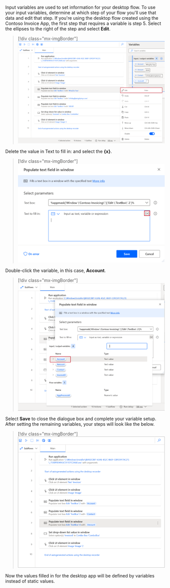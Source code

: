 Input variables are used to set information for your desktop flow. To use your input variables, determine at which step of your flow you'll use that data and edit that step. If you're using the desktop flow created using the Contoso Invoice App, the first step that requires a variable is step 5. Select the ellipses to the right of the step and select **Edit**.

> [!div class="mx-imgBorder"]
> [![Screenshot of step five with the ellipsis button selected and the Edit option highlighted.](../media/13-edit-step.png)](../media/13-edit-step.png#lightbox)

Delete the value in Text to fill in: and select the **{x}**.

> [!div class="mx-imgBorder"]
> [![Screenshot of the "Populate text field in window" edit dialog with the {x} icon highlighted.](../media/14-set-variable-1.png)](../media/14-set-variable-1.png#lightbox)

Double-click the variable, in this case, **Account**.

> [!div class="mx-imgBorder"]
> [![Screenshot of the input output variables selector with Account highlighted.](../media/15-set-variable-2.png)](../media/15-set-variable-2.png#lightbox)

Select **Save** to close the dialogue box and complete your variable setup. After setting the remaining variables, your steps will look like the below.

> [!div class="mx-imgBorder"]
> [![Screenshot of the steps with three that populate a text box with a variable.](../media/16-set-variable-3.png)](../media/16-set-variable-3.png#lightbox)

Now the values filled in for the desktop app will be defined by variables instead of static values.
